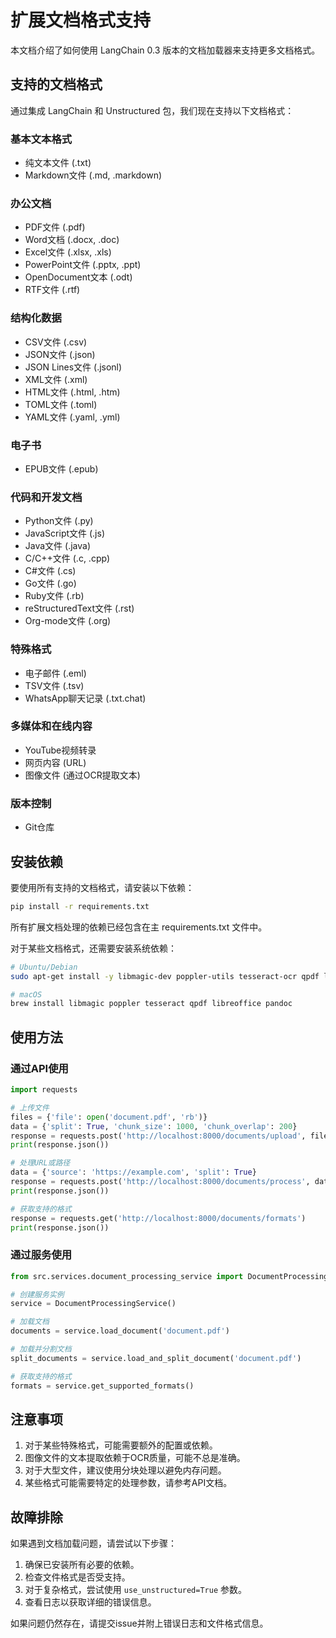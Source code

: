 # 扩展文档格式支持

本文档介绍了如何使用 LangChain 0.3 版本的文档加载器来支持更多文档格式。

## 支持的文档格式

通过集成 LangChain 和 Unstructured 包，我们现在支持以下文档格式：

### 基本文本格式
- 纯文本文件 (.txt)
- Markdown文件 (.md, .markdown)

### 办公文档
- PDF文件 (.pdf)
- Word文档 (.docx, .doc)
- Excel文件 (.xlsx, .xls)
- PowerPoint文件 (.pptx, .ppt)
- OpenDocument文本 (.odt)
- RTF文件 (.rtf)

### 结构化数据
- CSV文件 (.csv)
- JSON文件 (.json)
- JSON Lines文件 (.jsonl)
- XML文件 (.xml)
- HTML文件 (.html, .htm)
- TOML文件 (.toml)
- YAML文件 (.yaml, .yml)

### 电子书
- EPUB文件 (.epub)

### 代码和开发文档
- Python文件 (.py)
- JavaScript文件 (.js)
- Java文件 (.java)
- C/C++文件 (.c, .cpp)
- C#文件 (.cs)
- Go文件 (.go)
- Ruby文件 (.rb)
- reStructuredText文件 (.rst)
- Org-mode文件 (.org)

### 特殊格式
- 电子邮件 (.eml)
- TSV文件 (.tsv)
- WhatsApp聊天记录 (.txt.chat)

### 多媒体和在线内容
- YouTube视频转录
- 网页内容 (URL)
- 图像文件 (通过OCR提取文本)

### 版本控制
- Git仓库

## 安装依赖

要使用所有支持的文档格式，请安装以下依赖：

```bash
pip install -r requirements.txt
```

所有扩展文档处理的依赖已经包含在主 requirements.txt 文件中。

对于某些文档格式，还需要安装系统依赖：

```bash
# Ubuntu/Debian
sudo apt-get install -y libmagic-dev poppler-utils tesseract-ocr qpdf libreoffice pandoc

# macOS
brew install libmagic poppler tesseract qpdf libreoffice pandoc
```

## 使用方法

### 通过API使用

```python
import requests

# 上传文件
files = {'file': open('document.pdf', 'rb')}
data = {'split': True, 'chunk_size': 1000, 'chunk_overlap': 200}
response = requests.post('http://localhost:8000/documents/upload', files=files, data=data)
print(response.json())

# 处理URL或路径
data = {'source': 'https://example.com', 'split': True}
response = requests.post('http://localhost:8000/documents/process', data=data)
print(response.json())

# 获取支持的格式
response = requests.get('http://localhost:8000/documents/formats')
print(response.json())
```

### 通过服务使用

```python
from src.services.document_processing_service import DocumentProcessingService

# 创建服务实例
service = DocumentProcessingService()

# 加载文档
documents = service.load_document('document.pdf')

# 加载并分割文档
split_documents = service.load_and_split_document('document.pdf')

# 获取支持的格式
formats = service.get_supported_formats()
```

## 注意事项

1. 对于某些特殊格式，可能需要额外的配置或依赖。
2. 图像文件的文本提取依赖于OCR质量，可能不总是准确。
3. 对于大型文件，建议使用分块处理以避免内存问题。
4. 某些格式可能需要特定的处理参数，请参考API文档。

## 故障排除

如果遇到文档加载问题，请尝试以下步骤：

1. 确保已安装所有必要的依赖。
2. 检查文件格式是否受支持。
3. 对于复杂格式，尝试使用 `use_unstructured=True` 参数。
4. 查看日志以获取详细的错误信息。

如果问题仍然存在，请提交issue并附上错误日志和文件格式信息。
